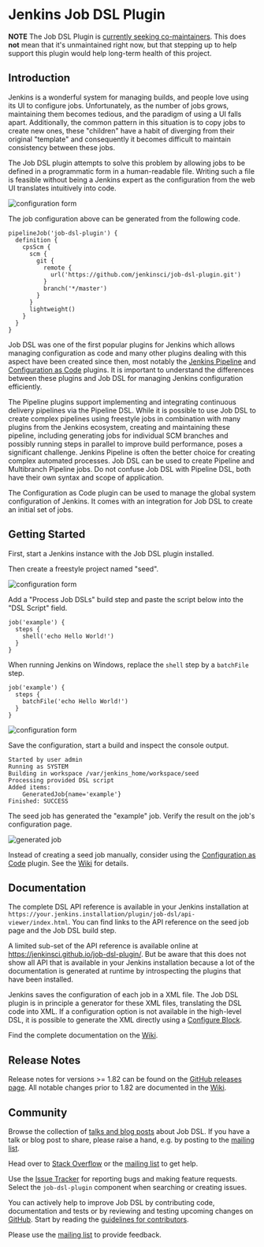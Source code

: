 Jenkins Job DSL Plugin
======================

**NOTE** The Job DSL Plugin is [currently seeking co-maintainers](https://groups.google.com/g/jenkinsci-dev/c/WtNZKVWVlJ0/m/Zbd7SH_GFAAJ). This does **not** mean that it's unmaintained right now, but that stepping up to help support this plugin would help long-term health of this project.

Introduction
------------

Jenkins is a wonderful system for managing builds, and people love using its UI to configure jobs. Unfortunately, as
the number of jobs grows, maintaining them becomes tedious, and the paradigm of using a UI falls apart. Additionally,
the common pattern in this situation is to copy jobs to create new ones, these "children" have a habit of
diverging from their original "template" and consequently it becomes difficult to maintain consistency between these
jobs.

The Job DSL plugin attempts to solve this problem by allowing jobs to be defined in a programmatic form in a human-readable file. Writing such a file is feasible without being a Jenkins expert as the configuration from the web UI
translates intuitively into code.

![configuration form](docs/images/pipeline.png)

The job configuration above can be generated from the following code.

    pipelineJob('job-dsl-plugin') {
      definition {
        cpsScm {
          scm {
            git {
              remote {
                url('https://github.com/jenkinsci/job-dsl-plugin.git')
              }
              branch('*/master')
            }
          }
          lightweight()
        }
      }
    }

Job DSL was one of the first popular plugins for Jenkins which allows managing configuration as code and many other
plugins dealing with this aspect have been created since then, most notably the
[Jenkins Pipeline](https://jenkins.io/doc/book/pipeline/) and
[Configuration as Code](https://jenkins.io/projects/jcasc/) plugins. It is important to understand the differences
between these plugins and Job DSL for managing Jenkins configuration efficiently.

The Pipeline plugins support implementing and integrating continuous delivery pipelines via the Pipeline DSL. While it
is possible to use Job DSL to create complex pipelines using freestyle jobs in combination with many plugins from the
Jenkins ecosystem, creating and maintaining these pipeline, including generating jobs for individual SCM branches and
possibly running steps in parallel to improve build performance, poses a significant challenge. Jenkins Pipeline is
often the better choice for creating complex automated processes. Job DSL can be used to create Pipeline and Multibranch
Pipeline jobs. Do not confuse Job DSL with Pipeline DSL, both have their own syntax and scope of application.

The Configuration as Code plugin can be used to manage the global system configuration of Jenkins. It comes with an
integration for Job DSL to create an initial set of jobs.


Getting Started
---------------

First, start a Jenkins instance with the Job DSL plugin installed.

Then create a freestyle project named "seed".

![configuration form](docs/images/create-seed-job.png)

Add a "Process Job DSLs" build step and paste the script below into the "DSL Script" field.

    job('example') {
      steps {
        shell('echo Hello World!')
      }
    }

When running Jenkins on Windows, replace the `shell` step by a `batchFile` step.

    job('example') {
      steps {
        batchFile('echo Hello World!')
      }
    }

![configuration form](docs/images/build-step.png)

Save the configuration, start a build and inspect the console output.

    Started by user admin
    Running as SYSTEM
    Building in workspace /var/jenkins_home/workspace/seed
    Processing provided DSL script
    Added items:
        GeneratedJob{name='example'}
    Finished: SUCCESS

The seed job has generated the "example" job. Verify the result on the job's configuration page.

![generated job](docs/images/result.png)

Instead of creating a seed job manually, consider using the
[Configuration as Code](https://plugins.jenkins.io/configuration-as-code) plugin. See the
[Wiki](https://github.com/jenkinsci/job-dsl-plugin/wiki/JCasC) for details.


Documentation
-------------

The complete DSL API reference is available in your Jenkins installation at
`https://your.jenkins.installation/plugin/job-dsl/api-viewer/index.html`. You can find links to the API reference on the
seed job page and the Job DSL build step.

A limited sub-set of the API reference is available online at https://jenkinsci.github.io/job-dsl-plugin/. But be aware
that this does not show all API that is available in your Jenkins installation because a lot of the documentation is
generated at runtime by introspecting the plugins that have been installed.

Jenkins saves the configuration of each job in a XML file. The Job DSL plugin is in principle a generator for these XML
files, translating the DSL code into XML. If a configuration option is not available in the high-level DSL, it is
possible to generate the XML directly using a
[Configure Block](https://github.com/jenkinsci/job-dsl-plugin/wiki/The-Configure-Block).

Find the complete documentation on the [Wiki](https://github.com/jenkinsci/job-dsl-plugin/wiki).


Release Notes
-------------

Release notes for versions >= 1.82 can be found on the [GitHub releases page](https://github.com/jenkinsci/job-dsl-plugin/releases).
All notable changes prior to 1.82 are documented in the [Wiki](https://github.com/jenkinsci/job-dsl-plugin/wiki#release-notes).


Community
---------

Browse the collection of [talks and blog posts](https://github.com/jenkinsci/job-dsl-plugin/wiki/Talks-and-Blog-Posts)
about Job DSL. If you have a talk or blog post to share, please raise a hand, e.g. by posting to the
[mailing list](https://groups.google.com/d/forum/job-dsl-plugin).

Head over to [Stack Overflow](https://stackoverflow.com/questions/tagged/jenkins-job-dsl) or the
[mailing list](https://groups.google.com/d/forum/job-dsl-plugin) to get help.

Use the [Issue Tracker](https://issues.jenkins-ci.org/secure/Dashboard.jspa?selectPageId=15341) for reporting bugs and
making feature requests. Select the `job-dsl-plugin` component when searching or creating issues.

You can actively help to improve Job DSL by contributing code, documentation and tests or by reviewing and testing
upcoming changes on [GitHub](https://github.com/jenkinsci/job-dsl-plugin). Start by reading the
[guidelines for contributors](https://github.com/jenkinsci/job-dsl-plugin/blob/master/CONTRIBUTING.md).

Please use the [mailing list](https://groups.google.com/d/forum/job-dsl-plugin) to provide feedback.
